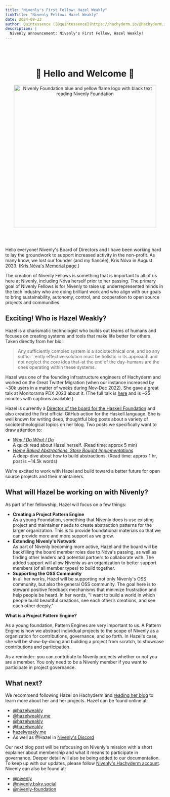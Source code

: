 ```yaml
---
title: "Nivenly's First Fellow: Hazel Weakly"
linkTitle: "Nivenly Fellow: Hazel Weakly"
date: 2024-09-23
author: Quintessence ([@quintessence](https://hachyderm.io/@hachyderm.io))
description: |
  Nivenly announcement: Nivenly's First Fellow, Hazel Weakly!
---
```


<br /><br />
<center>
<h1>🎉 Hello and Welcome 🎉</h1>

<img src="/who/hazel-weakly.jpg"
     width="450px"
     alt="Nivenly Foundation blue and yellow flame logo with black text reading Nivenly Foundation">
</center>
<br /><br />

Hello everyone! Nivenly's Board of Directors and I have been working hard to lay
the groundwork to support increased activity in the non-profit. As many know, we
lost our founder (and my fiancée), Kris Nóva in August 2023.
([Kris Nóva's Memorial page](/memorials/krisnova/).)

The creation of Nivenly Fellows is something that is important to all of us here
at Nivenly, including Nóva herself prior to her passing. The primary goal of
Nivenly Fellows is for Nivenly to raise up underrepresented minds in the tech
industry who are doing brilliant work and who align with our goals to bring
sustainability, autonomy, control, and cooperation to open source projects and
communities.

## Exciting! Who is Hazel Weakly?

Hazel is a charismatic technologist who builds out teams of humans and focuses on
creating systems and tools that make life better for others. Taken directly from
her bio:

> Any sufficiently complex system is a sociotechnical one, and so any
> suffici```ently effective solution must be holistic in its approach and not
> neglect the core idea that–at the end of the day–humans are the ones
> operating within these systems.

Hazel was one of the founding infrastructure engineers of Hachyderm and worked on
the Great Twitter Migration (when our instance increased by ~30k users in a matter
of weeks during Nov-Dec 2022). She gave a great talk at Monitorama PDX 2023 about
it. (The full talk is [here](https://vimeo.com/843996235) and is ~25 minutes with
captions available.)

Hazel is currently a [Director of the board for the Haskell Foundation](https://haskell.foundation/who-we-are/)
and also created the first official GitHub action for the Haskell language. She
is well known for writing deep, thoughtful blog posts about a variety of
sociotechnological topics on her blog. Two posts we specifically want to draw
attention to:

* *[Why I Do What I Do](https://hazelweakly.me/blog/why-i-do-what-i-do/)* \
   A quick read about Hazel herself. (Read time: approx 5 min)
* *[Home Baked Abstractions, Store Bought Implementations](https://hazelweakly.me/blog/home-baked-abstractions-store-bought-implementations/)* \
  A deep-dive about how to build abstractions. (Read time: approx 1 hr, post is ~14.5k words)

We're excited to work with Hazel and build toward a better future for open
source projects and their maintainers.

## What will Hazel be working on with Nivenly?

As part of her fellowship, Hazel will focus on a few things:

* **Creating a Project Pattern Engine** \
As a young Foundation, something that Nivenly does is use existing project and
maintainer needs to create abstraction patterns for the larger organization.
This is to provide foundational materials so that we can provide more and more
support as we grow.
* **Extending Nivenly's Network** \
As part of Nivenly becoming more active, Hazel and the board will be backfilling
the board member roles due to Nóva's passing, as well as finding other leaders and
potential partners to collaborate with. The added support will allow Nivenly as an
organization to better support members (of all member types) to build together.
* **Supporting the OSS Community** \
In all her works, Hazel will be supporting not only Nivenly's OSS community, but
also the general OSS community. The goal here is to steward positive feedback
mechanisms that minimize frustration and help people be heard. In her words, "I
want to build a world in which people build beautiful creations, see each other’s
creations, and see each other deeply."

**What is a Project Pattern Engine?**

As a young foundation, Pattern Engines are very important to us. A Pattern
Engine is how we abstract individual projects to the scope of Nivenly as a
organization for contributions, governance, and so forth. In Hazel's case,
she will be show-by-doing and building a project from scratch, to showcase
contributions and participation.

As a reminder: you can contribute to Nivenly projects whether or not you are
a member. You only need to be a Nivenly member if you want to participate in
project governance.

## What next?

We recommend following Hazel on Hachyderm and [reading her blog](https://hazelweakly.me/blog/)
to learn more about her and her projects. Hazel can be found online at:

* [@hazelweakly](https://hachyderm.io/@hazelweakly) <i class="fa-brands fa-mastodon"></i>
* [@hazelweakly.me](https://bsky.app/profile/hazelweakly.me) <i class="fa-brands fa-bluesky"></i>
* [@hazelweakly](https://www.linkedin.com/in/hazelweakly/) <i class="fa-brands fa-linkedin"></i>
* [@hazelweakly](https://github.com/hazelweakly) <i class="fa-brands fa-github"></i>
* [hazelweakly.me](https://hazelweakly.me) <i class="fa-solid fa-book-bookmark"></i>
* As well as @Hazel in [Nivenly's Discord](https://discord.gg/P4WT6J9HYW) <i class="fa-brands fa-discord"></i>

Our next blog post will be refocusing on Nivenly's mission with a short explainer
about membership and what it means to participate in governance. Deeper detail will
also be being added to our documentation. To keep up with our updates, please follow
[Nivenly's Hachyderm account](https://hachyderm.io/@nivenly). Nivenly can also be found at:

* [@nivenly](https://hachyderm.io/@nivenly) <i class="fa-brands fa-mastodon"></i>
* [@nivenly.bsky.social](https://bsky.app/profile/nivenly.bsky.social) <i class="fa-brands fa-bluesky"></i>
* [@nivenly-foundation](https://www.linkedin.com/company/nivenly-foundation/) <i class="fa-brands fa-linkedin"></i>